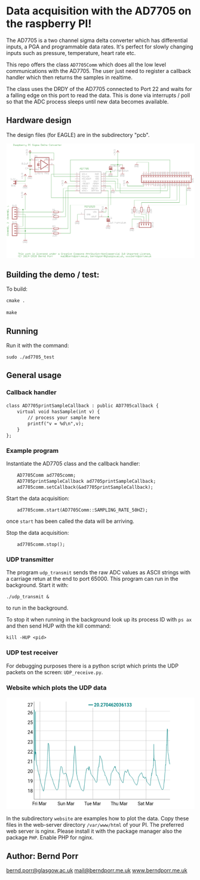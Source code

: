 # Data acquisition with the AD7705 on the raspberry PI!

The AD7705 is a two channel sigma delta converter which has
differential inputs, a PGA and programmable data rates. It's
perfect for slowly changing inputs such as pressure, temperature,
heart rate etc.

This repo offers the class `AD7705Comm` which does all the low level
communications with the AD7705. The user just need to register a
callback handler which then returns the samples in realtime.

The class uses the DRDY of the AD7705 connected to Port 22 and
waits for a falling edge on this port to read
the data. This is done via interrupts / poll
so that the ADC process sleeps until new data becomes
available.

## Hardware design

The design files (for EAGLE) are in the subdirectory "pcb".

![alt tag](circuit.png)

## Building the demo / test:

To build:

    cmake .

    make

## Running

Run it with the command:

    sudo ./ad7705_test

## General usage

### Callback handler

```
class AD7705printSampleCallback : public AD7705callback {
	virtual void hasSample(int v) {
		// process your sample here
		printf("v = %d\n",v);
	}
};
```

### Example program

Instantiate the AD7705 class and the callback handler:
```
	AD7705Comm ad7705comm;
	AD7705printSampleCallback ad7705printSampleCallback;
	ad7705comm.setCallback(&ad7705printSampleCallback);
```

Start the data acquisition:
```
	ad7705comm.start(AD7705Comm::SAMPLING_RATE_50HZ);
```
once `start` has been called the data will be arriving.

Stop the data acquisition:
```
	ad7705comm.stop();
```

### UDP transmitter

The program `udp_transmit` sends the raw ADC values as ASCII strings
with a carriage retun at the end to port 65000. This program can
run in the background. Start it with:

```
./udp_transmit &
```
to run in the background.

To stop it when running in the background look up its process ID with
`ps ax` and then send HUP with the kill command:

```
kill -HUP <pid>
```

### UDP test receiver

For debugging purposes there is a python script which prints
the UDP packets on the screen: `UDP_receive.py`.

### Website which plots the UDP data

![alt tag](website/screenshot.png)

In the subdirectory `website` are examples how to plot the data. Copy these
files in the web-server directory `/var/www/html` of your PI. The preferred
web server is nginx. Please install it with the package manager
also the package `PHP`. Enable PHP for nginx.

## Author: Bernd Porr

bernd.porr@glasgow.ac.uk
mail@berndporr.me.uk
www.berndporr.me.uk
